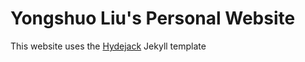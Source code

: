 # Yongshuo Liu's Personal Website

This website uses the [Hydejack] Jekyll template

[Hydejack]: https://github.com/hydecorp/hydejack
[website]: yongshuoliu.github.io
